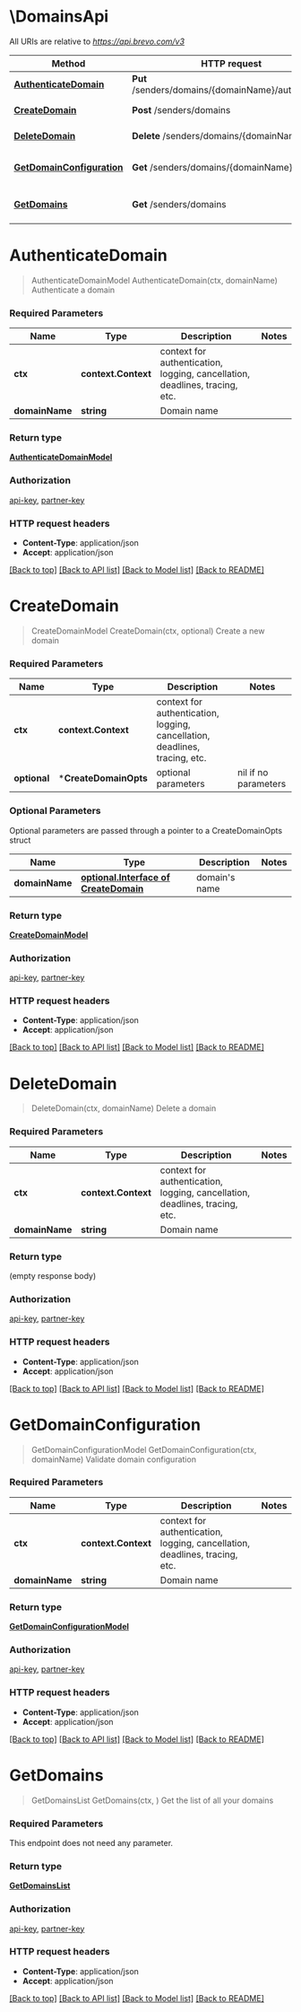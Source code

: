 # \DomainsApi

All URIs are relative to *https://api.brevo.com/v3*

Method | HTTP request | Description
------------- | ------------- | -------------
[**AuthenticateDomain**](DomainsApi.md#AuthenticateDomain) | **Put** /senders/domains/{domainName}/authenticate | Authenticate a domain
[**CreateDomain**](DomainsApi.md#CreateDomain) | **Post** /senders/domains | Create a new domain
[**DeleteDomain**](DomainsApi.md#DeleteDomain) | **Delete** /senders/domains/{domainName} | Delete a domain
[**GetDomainConfiguration**](DomainsApi.md#GetDomainConfiguration) | **Get** /senders/domains/{domainName} | Validate domain configuration
[**GetDomains**](DomainsApi.md#GetDomains) | **Get** /senders/domains | Get the list of all your domains


# **AuthenticateDomain**
> AuthenticateDomainModel AuthenticateDomain(ctx, domainName)
Authenticate a domain

### Required Parameters

Name | Type | Description  | Notes
------------- | ------------- | ------------- | -------------
 **ctx** | **context.Context** | context for authentication, logging, cancellation, deadlines, tracing, etc.
  **domainName** | **string**| Domain name | 

### Return type

[**AuthenticateDomainModel**](AuthenticateDomainModel.md)

### Authorization

[api-key](../README.md#api-key), [partner-key](../README.md#partner-key)

### HTTP request headers

 - **Content-Type**: application/json
 - **Accept**: application/json

[[Back to top]](#) [[Back to API list]](../README.md#documentation-for-api-endpoints) [[Back to Model list]](../README.md#documentation-for-models) [[Back to README]](../README.md)

# **CreateDomain**
> CreateDomainModel CreateDomain(ctx, optional)
Create a new domain

### Required Parameters

Name | Type | Description  | Notes
------------- | ------------- | ------------- | -------------
 **ctx** | **context.Context** | context for authentication, logging, cancellation, deadlines, tracing, etc.
 **optional** | ***CreateDomainOpts** | optional parameters | nil if no parameters

### Optional Parameters
Optional parameters are passed through a pointer to a CreateDomainOpts struct

Name | Type | Description  | Notes
------------- | ------------- | ------------- | -------------
 **domainName** | [**optional.Interface of CreateDomain**](CreateDomain.md)| domain&#39;s name | 

### Return type

[**CreateDomainModel**](CreateDomainModel.md)

### Authorization

[api-key](../README.md#api-key), [partner-key](../README.md#partner-key)

### HTTP request headers

 - **Content-Type**: application/json
 - **Accept**: application/json

[[Back to top]](#) [[Back to API list]](../README.md#documentation-for-api-endpoints) [[Back to Model list]](../README.md#documentation-for-models) [[Back to README]](../README.md)

# **DeleteDomain**
> DeleteDomain(ctx, domainName)
Delete a domain

### Required Parameters

Name | Type | Description  | Notes
------------- | ------------- | ------------- | -------------
 **ctx** | **context.Context** | context for authentication, logging, cancellation, deadlines, tracing, etc.
  **domainName** | **string**| Domain name | 

### Return type

 (empty response body)

### Authorization

[api-key](../README.md#api-key), [partner-key](../README.md#partner-key)

### HTTP request headers

 - **Content-Type**: application/json
 - **Accept**: application/json

[[Back to top]](#) [[Back to API list]](../README.md#documentation-for-api-endpoints) [[Back to Model list]](../README.md#documentation-for-models) [[Back to README]](../README.md)

# **GetDomainConfiguration**
> GetDomainConfigurationModel GetDomainConfiguration(ctx, domainName)
Validate domain configuration

### Required Parameters

Name | Type | Description  | Notes
------------- | ------------- | ------------- | -------------
 **ctx** | **context.Context** | context for authentication, logging, cancellation, deadlines, tracing, etc.
  **domainName** | **string**| Domain name | 

### Return type

[**GetDomainConfigurationModel**](GetDomainConfigurationModel.md)

### Authorization

[api-key](../README.md#api-key), [partner-key](../README.md#partner-key)

### HTTP request headers

 - **Content-Type**: application/json
 - **Accept**: application/json

[[Back to top]](#) [[Back to API list]](../README.md#documentation-for-api-endpoints) [[Back to Model list]](../README.md#documentation-for-models) [[Back to README]](../README.md)

# **GetDomains**
> GetDomainsList GetDomains(ctx, )
Get the list of all your domains

### Required Parameters
This endpoint does not need any parameter.

### Return type

[**GetDomainsList**](GetDomainsList.md)

### Authorization

[api-key](../README.md#api-key), [partner-key](../README.md#partner-key)

### HTTP request headers

 - **Content-Type**: application/json
 - **Accept**: application/json

[[Back to top]](#) [[Back to API list]](../README.md#documentation-for-api-endpoints) [[Back to Model list]](../README.md#documentation-for-models) [[Back to README]](../README.md)

